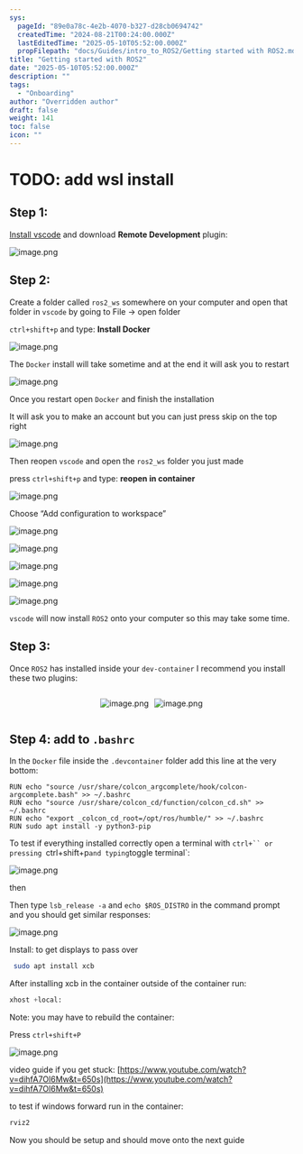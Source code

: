```yaml
---
sys:
  pageId: "89e0a78c-4e2b-4070-b327-d28cb0694742"
  createdTime: "2024-08-21T00:24:00.000Z"
  lastEditedTime: "2025-05-10T05:52:00.000Z"
  propFilepath: "docs/Guides/intro_to_ROS2/Getting started with ROS2.md"
title: "Getting started with ROS2"
date: "2025-05-10T05:52:00.000Z"
description: ""
tags:
  - "Onboarding"
author: "Overridden author"
draft: false
weight: 141
toc: false
icon: ""
---
```


# TODO: add wsl install

## Step 1:

[Install vscode](https://code.visualstudio.com/download) and download **Remote Development** plugin:

![image.png](https://prod-files-secure.s3.us-west-2.amazonaws.com/d518164a-d88e-44d1-a4ee-3adb3bd8bce0/efb52993-1881-4a40-b95e-6f020334f022/image.png?X-Amz-Algorithm=AWS4-HMAC-SHA256&X-Amz-Content-Sha256=UNSIGNED-PAYLOAD&X-Amz-Credential=ASIAZI2LB466Z7RSQ5YF%2F20250607%2Fus-west-2%2Fs3%2Faws4_request&X-Amz-Date=20250607T070803Z&X-Amz-Expires=3600&X-Amz-Security-Token=IQoJb3JpZ2luX2VjEJf%2F%2F%2F%2F%2F%2F%2F%2F%2F%2FwEaCXVzLXdlc3QtMiJIMEYCIQC1urKSpRTyMh%2FzLxUEYXFMif3JSuBH0hJpUtbhuJpFYAIhAPhwOWNdR2kMqeCzk46NhsuFKZ%2FXZoUozlGL6MjjYwmTKv8DCG8QABoMNjM3NDIzMTgzODA1Igyjy4%2F1AyvTXRWX4sUq3AOyH5pFhdROvnQzoALFMiGXE1KoInra9tEIbJUXX9JJuvKqzMEsl%2B0qRctt%2Bq0UZilWxOX6IVDmXBGMkVmyw81%2BXNj0jVwHQS13wUSaewxrkr3nEnXsKMFLhhCq4qwdqB8ukDbIKDB6FmetvCC18IuzNAGsGB4meQGFuw37yBniBeU1QAgwXqIHHBZWfavZX%2FrOYpG%2F%2B9hu5diHmKKySmN5zK%2BUXfjit08xkHOagWDaAmDhJowai9BUhVR1n9XdW%2B66AeGYcSIsVcBFCJ%2BYLApTvvoNPfFZRJndgnU1SZFbGsNA7qfMI%2F%2FhjyKCrhMIrMDUW4oV69KhWHOHBM3Wvuy%2F6oOiTYXZRozW9yyslEukIiyoUnqt%2BchKuQZ6Kkv%2BxnIfxFH1EiuioHfkk2E19%2FNwcPiM9SMF6BnRUgaWUlBazhJ6wec%2BD89xLSsELPLg9RuNE495tlQAFtdLleSVF1jDmyPpX3CbQFzcb8DzFIEs1RhtjB4eO52%2B02vZlDckfs1Moc8yAvp5MicXZkwtyLZC%2BBafqvaiKJlNk%2Ba8fEbPeqObgaO%2BRCmuXJSaxmFQ9EoUbBKFU2Uydw33%2FyywscKwLpN4V2uL65QbYYZ9vxZ18sGuRdr9nTcUZenZZTDKt4%2FCBjqkAQ1h9nQuHjKwF3Lb96eOlzOKmfPQvBPOroK9mDBf8%2FOATez3YCAHFTTnGd1u039KdOkU1GQdnxzqt7CBh7QcHiANm0A8wXqo1UHIxZigikE9fEL47z2MQvD4L8Roq6ZYs94YAWE0om4b194k74sKhABwzEhOA6OC8jVaNfcBIgJKBPzVRNXht9BzAZnyAhNtmRgcjo7wwFej89Muby2Z0RhHe0xS&X-Amz-Signature=4b45a73d69f38414f18b1d91e8a63113f59ffb96fc4ed2758478fa9744ad8234&X-Amz-SignedHeaders=host&x-id=GetObject)

## Step 2:

Create a folder called `ros2_ws` somewhere on your computer and open that folder in `vscode` by going to File → open folder 

`ctrl+shift+p` and type: **Install Docker**

![image.png](https://prod-files-secure.s3.us-west-2.amazonaws.com/d518164a-d88e-44d1-a4ee-3adb3bd8bce0/2269dc0e-1cd5-47ff-bceb-c04ad9b2eab0/image.png?X-Amz-Algorithm=AWS4-HMAC-SHA256&X-Amz-Content-Sha256=UNSIGNED-PAYLOAD&X-Amz-Credential=ASIAZI2LB466Z7RSQ5YF%2F20250607%2Fus-west-2%2Fs3%2Faws4_request&X-Amz-Date=20250607T070803Z&X-Amz-Expires=3600&X-Amz-Security-Token=IQoJb3JpZ2luX2VjEJf%2F%2F%2F%2F%2F%2F%2F%2F%2F%2FwEaCXVzLXdlc3QtMiJIMEYCIQC1urKSpRTyMh%2FzLxUEYXFMif3JSuBH0hJpUtbhuJpFYAIhAPhwOWNdR2kMqeCzk46NhsuFKZ%2FXZoUozlGL6MjjYwmTKv8DCG8QABoMNjM3NDIzMTgzODA1Igyjy4%2F1AyvTXRWX4sUq3AOyH5pFhdROvnQzoALFMiGXE1KoInra9tEIbJUXX9JJuvKqzMEsl%2B0qRctt%2Bq0UZilWxOX6IVDmXBGMkVmyw81%2BXNj0jVwHQS13wUSaewxrkr3nEnXsKMFLhhCq4qwdqB8ukDbIKDB6FmetvCC18IuzNAGsGB4meQGFuw37yBniBeU1QAgwXqIHHBZWfavZX%2FrOYpG%2F%2B9hu5diHmKKySmN5zK%2BUXfjit08xkHOagWDaAmDhJowai9BUhVR1n9XdW%2B66AeGYcSIsVcBFCJ%2BYLApTvvoNPfFZRJndgnU1SZFbGsNA7qfMI%2F%2FhjyKCrhMIrMDUW4oV69KhWHOHBM3Wvuy%2F6oOiTYXZRozW9yyslEukIiyoUnqt%2BchKuQZ6Kkv%2BxnIfxFH1EiuioHfkk2E19%2FNwcPiM9SMF6BnRUgaWUlBazhJ6wec%2BD89xLSsELPLg9RuNE495tlQAFtdLleSVF1jDmyPpX3CbQFzcb8DzFIEs1RhtjB4eO52%2B02vZlDckfs1Moc8yAvp5MicXZkwtyLZC%2BBafqvaiKJlNk%2Ba8fEbPeqObgaO%2BRCmuXJSaxmFQ9EoUbBKFU2Uydw33%2FyywscKwLpN4V2uL65QbYYZ9vxZ18sGuRdr9nTcUZenZZTDKt4%2FCBjqkAQ1h9nQuHjKwF3Lb96eOlzOKmfPQvBPOroK9mDBf8%2FOATez3YCAHFTTnGd1u039KdOkU1GQdnxzqt7CBh7QcHiANm0A8wXqo1UHIxZigikE9fEL47z2MQvD4L8Roq6ZYs94YAWE0om4b194k74sKhABwzEhOA6OC8jVaNfcBIgJKBPzVRNXht9BzAZnyAhNtmRgcjo7wwFej89Muby2Z0RhHe0xS&X-Amz-Signature=47e446ed98a5af202ce367e63ea19050384d433d121cef3dc31520feac7ce92c&X-Amz-SignedHeaders=host&x-id=GetObject)

The `Docker` install will take sometime and at the end it will ask you to restart

![image.png](https://prod-files-secure.s3.us-west-2.amazonaws.com/d518164a-d88e-44d1-a4ee-3adb3bd8bce0/ed233f78-be33-4b1f-b89c-9c346c0e961e/image.png?X-Amz-Algorithm=AWS4-HMAC-SHA256&X-Amz-Content-Sha256=UNSIGNED-PAYLOAD&X-Amz-Credential=ASIAZI2LB466Z7RSQ5YF%2F20250607%2Fus-west-2%2Fs3%2Faws4_request&X-Amz-Date=20250607T070803Z&X-Amz-Expires=3600&X-Amz-Security-Token=IQoJb3JpZ2luX2VjEJf%2F%2F%2F%2F%2F%2F%2F%2F%2F%2FwEaCXVzLXdlc3QtMiJIMEYCIQC1urKSpRTyMh%2FzLxUEYXFMif3JSuBH0hJpUtbhuJpFYAIhAPhwOWNdR2kMqeCzk46NhsuFKZ%2FXZoUozlGL6MjjYwmTKv8DCG8QABoMNjM3NDIzMTgzODA1Igyjy4%2F1AyvTXRWX4sUq3AOyH5pFhdROvnQzoALFMiGXE1KoInra9tEIbJUXX9JJuvKqzMEsl%2B0qRctt%2Bq0UZilWxOX6IVDmXBGMkVmyw81%2BXNj0jVwHQS13wUSaewxrkr3nEnXsKMFLhhCq4qwdqB8ukDbIKDB6FmetvCC18IuzNAGsGB4meQGFuw37yBniBeU1QAgwXqIHHBZWfavZX%2FrOYpG%2F%2B9hu5diHmKKySmN5zK%2BUXfjit08xkHOagWDaAmDhJowai9BUhVR1n9XdW%2B66AeGYcSIsVcBFCJ%2BYLApTvvoNPfFZRJndgnU1SZFbGsNA7qfMI%2F%2FhjyKCrhMIrMDUW4oV69KhWHOHBM3Wvuy%2F6oOiTYXZRozW9yyslEukIiyoUnqt%2BchKuQZ6Kkv%2BxnIfxFH1EiuioHfkk2E19%2FNwcPiM9SMF6BnRUgaWUlBazhJ6wec%2BD89xLSsELPLg9RuNE495tlQAFtdLleSVF1jDmyPpX3CbQFzcb8DzFIEs1RhtjB4eO52%2B02vZlDckfs1Moc8yAvp5MicXZkwtyLZC%2BBafqvaiKJlNk%2Ba8fEbPeqObgaO%2BRCmuXJSaxmFQ9EoUbBKFU2Uydw33%2FyywscKwLpN4V2uL65QbYYZ9vxZ18sGuRdr9nTcUZenZZTDKt4%2FCBjqkAQ1h9nQuHjKwF3Lb96eOlzOKmfPQvBPOroK9mDBf8%2FOATez3YCAHFTTnGd1u039KdOkU1GQdnxzqt7CBh7QcHiANm0A8wXqo1UHIxZigikE9fEL47z2MQvD4L8Roq6ZYs94YAWE0om4b194k74sKhABwzEhOA6OC8jVaNfcBIgJKBPzVRNXht9BzAZnyAhNtmRgcjo7wwFej89Muby2Z0RhHe0xS&X-Amz-Signature=6842701f8e25ffa1ff2431ff4e7d08bd58b88bbd77c4d65f105101489fec8023&X-Amz-SignedHeaders=host&x-id=GetObject)

Once you restart open `Docker` and finish the installation

It will ask you to make an account but you can just press skip on the top right

![image.png](https://prod-files-secure.s3.us-west-2.amazonaws.com/d518164a-d88e-44d1-a4ee-3adb3bd8bce0/21010ad9-1659-4fd9-9f59-9932a09b2a3d/image.png?X-Amz-Algorithm=AWS4-HMAC-SHA256&X-Amz-Content-Sha256=UNSIGNED-PAYLOAD&X-Amz-Credential=ASIAZI2LB466Z7RSQ5YF%2F20250607%2Fus-west-2%2Fs3%2Faws4_request&X-Amz-Date=20250607T070803Z&X-Amz-Expires=3600&X-Amz-Security-Token=IQoJb3JpZ2luX2VjEJf%2F%2F%2F%2F%2F%2F%2F%2F%2F%2FwEaCXVzLXdlc3QtMiJIMEYCIQC1urKSpRTyMh%2FzLxUEYXFMif3JSuBH0hJpUtbhuJpFYAIhAPhwOWNdR2kMqeCzk46NhsuFKZ%2FXZoUozlGL6MjjYwmTKv8DCG8QABoMNjM3NDIzMTgzODA1Igyjy4%2F1AyvTXRWX4sUq3AOyH5pFhdROvnQzoALFMiGXE1KoInra9tEIbJUXX9JJuvKqzMEsl%2B0qRctt%2Bq0UZilWxOX6IVDmXBGMkVmyw81%2BXNj0jVwHQS13wUSaewxrkr3nEnXsKMFLhhCq4qwdqB8ukDbIKDB6FmetvCC18IuzNAGsGB4meQGFuw37yBniBeU1QAgwXqIHHBZWfavZX%2FrOYpG%2F%2B9hu5diHmKKySmN5zK%2BUXfjit08xkHOagWDaAmDhJowai9BUhVR1n9XdW%2B66AeGYcSIsVcBFCJ%2BYLApTvvoNPfFZRJndgnU1SZFbGsNA7qfMI%2F%2FhjyKCrhMIrMDUW4oV69KhWHOHBM3Wvuy%2F6oOiTYXZRozW9yyslEukIiyoUnqt%2BchKuQZ6Kkv%2BxnIfxFH1EiuioHfkk2E19%2FNwcPiM9SMF6BnRUgaWUlBazhJ6wec%2BD89xLSsELPLg9RuNE495tlQAFtdLleSVF1jDmyPpX3CbQFzcb8DzFIEs1RhtjB4eO52%2B02vZlDckfs1Moc8yAvp5MicXZkwtyLZC%2BBafqvaiKJlNk%2Ba8fEbPeqObgaO%2BRCmuXJSaxmFQ9EoUbBKFU2Uydw33%2FyywscKwLpN4V2uL65QbYYZ9vxZ18sGuRdr9nTcUZenZZTDKt4%2FCBjqkAQ1h9nQuHjKwF3Lb96eOlzOKmfPQvBPOroK9mDBf8%2FOATez3YCAHFTTnGd1u039KdOkU1GQdnxzqt7CBh7QcHiANm0A8wXqo1UHIxZigikE9fEL47z2MQvD4L8Roq6ZYs94YAWE0om4b194k74sKhABwzEhOA6OC8jVaNfcBIgJKBPzVRNXht9BzAZnyAhNtmRgcjo7wwFej89Muby2Z0RhHe0xS&X-Amz-Signature=450142e0b820cc3b53f29016c55663aef6c4e317d2a7461811df106dfe9e96bd&X-Amz-SignedHeaders=host&x-id=GetObject)

Then reopen `vscode` and open the `ros2_ws` folder you just made

press `ctrl+shift+p` and type: **reopen in container**

![image.png](https://prod-files-secure.s3.us-west-2.amazonaws.com/d518164a-d88e-44d1-a4ee-3adb3bd8bce0/4e93b8c2-41ad-488c-8095-c74205196118/image.png?X-Amz-Algorithm=AWS4-HMAC-SHA256&X-Amz-Content-Sha256=UNSIGNED-PAYLOAD&X-Amz-Credential=ASIAZI2LB466Z7RSQ5YF%2F20250607%2Fus-west-2%2Fs3%2Faws4_request&X-Amz-Date=20250607T070803Z&X-Amz-Expires=3600&X-Amz-Security-Token=IQoJb3JpZ2luX2VjEJf%2F%2F%2F%2F%2F%2F%2F%2F%2F%2FwEaCXVzLXdlc3QtMiJIMEYCIQC1urKSpRTyMh%2FzLxUEYXFMif3JSuBH0hJpUtbhuJpFYAIhAPhwOWNdR2kMqeCzk46NhsuFKZ%2FXZoUozlGL6MjjYwmTKv8DCG8QABoMNjM3NDIzMTgzODA1Igyjy4%2F1AyvTXRWX4sUq3AOyH5pFhdROvnQzoALFMiGXE1KoInra9tEIbJUXX9JJuvKqzMEsl%2B0qRctt%2Bq0UZilWxOX6IVDmXBGMkVmyw81%2BXNj0jVwHQS13wUSaewxrkr3nEnXsKMFLhhCq4qwdqB8ukDbIKDB6FmetvCC18IuzNAGsGB4meQGFuw37yBniBeU1QAgwXqIHHBZWfavZX%2FrOYpG%2F%2B9hu5diHmKKySmN5zK%2BUXfjit08xkHOagWDaAmDhJowai9BUhVR1n9XdW%2B66AeGYcSIsVcBFCJ%2BYLApTvvoNPfFZRJndgnU1SZFbGsNA7qfMI%2F%2FhjyKCrhMIrMDUW4oV69KhWHOHBM3Wvuy%2F6oOiTYXZRozW9yyslEukIiyoUnqt%2BchKuQZ6Kkv%2BxnIfxFH1EiuioHfkk2E19%2FNwcPiM9SMF6BnRUgaWUlBazhJ6wec%2BD89xLSsELPLg9RuNE495tlQAFtdLleSVF1jDmyPpX3CbQFzcb8DzFIEs1RhtjB4eO52%2B02vZlDckfs1Moc8yAvp5MicXZkwtyLZC%2BBafqvaiKJlNk%2Ba8fEbPeqObgaO%2BRCmuXJSaxmFQ9EoUbBKFU2Uydw33%2FyywscKwLpN4V2uL65QbYYZ9vxZ18sGuRdr9nTcUZenZZTDKt4%2FCBjqkAQ1h9nQuHjKwF3Lb96eOlzOKmfPQvBPOroK9mDBf8%2FOATez3YCAHFTTnGd1u039KdOkU1GQdnxzqt7CBh7QcHiANm0A8wXqo1UHIxZigikE9fEL47z2MQvD4L8Roq6ZYs94YAWE0om4b194k74sKhABwzEhOA6OC8jVaNfcBIgJKBPzVRNXht9BzAZnyAhNtmRgcjo7wwFej89Muby2Z0RhHe0xS&X-Amz-Signature=afe0ba9d61bec063447938750b29ee89eafb277f938691310e8772a45f50838f&X-Amz-SignedHeaders=host&x-id=GetObject)

Choose “Add configuration to workspace”

![image.png](https://prod-files-secure.s3.us-west-2.amazonaws.com/d518164a-d88e-44d1-a4ee-3adb3bd8bce0/9560b282-5060-4989-ba37-97e7b2c22476/image.png?X-Amz-Algorithm=AWS4-HMAC-SHA256&X-Amz-Content-Sha256=UNSIGNED-PAYLOAD&X-Amz-Credential=ASIAZI2LB466Z7RSQ5YF%2F20250607%2Fus-west-2%2Fs3%2Faws4_request&X-Amz-Date=20250607T070803Z&X-Amz-Expires=3600&X-Amz-Security-Token=IQoJb3JpZ2luX2VjEJf%2F%2F%2F%2F%2F%2F%2F%2F%2F%2FwEaCXVzLXdlc3QtMiJIMEYCIQC1urKSpRTyMh%2FzLxUEYXFMif3JSuBH0hJpUtbhuJpFYAIhAPhwOWNdR2kMqeCzk46NhsuFKZ%2FXZoUozlGL6MjjYwmTKv8DCG8QABoMNjM3NDIzMTgzODA1Igyjy4%2F1AyvTXRWX4sUq3AOyH5pFhdROvnQzoALFMiGXE1KoInra9tEIbJUXX9JJuvKqzMEsl%2B0qRctt%2Bq0UZilWxOX6IVDmXBGMkVmyw81%2BXNj0jVwHQS13wUSaewxrkr3nEnXsKMFLhhCq4qwdqB8ukDbIKDB6FmetvCC18IuzNAGsGB4meQGFuw37yBniBeU1QAgwXqIHHBZWfavZX%2FrOYpG%2F%2B9hu5diHmKKySmN5zK%2BUXfjit08xkHOagWDaAmDhJowai9BUhVR1n9XdW%2B66AeGYcSIsVcBFCJ%2BYLApTvvoNPfFZRJndgnU1SZFbGsNA7qfMI%2F%2FhjyKCrhMIrMDUW4oV69KhWHOHBM3Wvuy%2F6oOiTYXZRozW9yyslEukIiyoUnqt%2BchKuQZ6Kkv%2BxnIfxFH1EiuioHfkk2E19%2FNwcPiM9SMF6BnRUgaWUlBazhJ6wec%2BD89xLSsELPLg9RuNE495tlQAFtdLleSVF1jDmyPpX3CbQFzcb8DzFIEs1RhtjB4eO52%2B02vZlDckfs1Moc8yAvp5MicXZkwtyLZC%2BBafqvaiKJlNk%2Ba8fEbPeqObgaO%2BRCmuXJSaxmFQ9EoUbBKFU2Uydw33%2FyywscKwLpN4V2uL65QbYYZ9vxZ18sGuRdr9nTcUZenZZTDKt4%2FCBjqkAQ1h9nQuHjKwF3Lb96eOlzOKmfPQvBPOroK9mDBf8%2FOATez3YCAHFTTnGd1u039KdOkU1GQdnxzqt7CBh7QcHiANm0A8wXqo1UHIxZigikE9fEL47z2MQvD4L8Roq6ZYs94YAWE0om4b194k74sKhABwzEhOA6OC8jVaNfcBIgJKBPzVRNXht9BzAZnyAhNtmRgcjo7wwFej89Muby2Z0RhHe0xS&X-Amz-Signature=ed0741d33fea81a2e870947566656a1c0a696252cd08ae9d49f390cb0e4284cf&X-Amz-SignedHeaders=host&x-id=GetObject)

![image.png](https://prod-files-secure.s3.us-west-2.amazonaws.com/d518164a-d88e-44d1-a4ee-3adb3bd8bce0/2ee63f81-886b-48e8-a553-dc6e5eac99e4/image.png?X-Amz-Algorithm=AWS4-HMAC-SHA256&X-Amz-Content-Sha256=UNSIGNED-PAYLOAD&X-Amz-Credential=ASIAZI2LB466Z7RSQ5YF%2F20250607%2Fus-west-2%2Fs3%2Faws4_request&X-Amz-Date=20250607T070803Z&X-Amz-Expires=3600&X-Amz-Security-Token=IQoJb3JpZ2luX2VjEJf%2F%2F%2F%2F%2F%2F%2F%2F%2F%2FwEaCXVzLXdlc3QtMiJIMEYCIQC1urKSpRTyMh%2FzLxUEYXFMif3JSuBH0hJpUtbhuJpFYAIhAPhwOWNdR2kMqeCzk46NhsuFKZ%2FXZoUozlGL6MjjYwmTKv8DCG8QABoMNjM3NDIzMTgzODA1Igyjy4%2F1AyvTXRWX4sUq3AOyH5pFhdROvnQzoALFMiGXE1KoInra9tEIbJUXX9JJuvKqzMEsl%2B0qRctt%2Bq0UZilWxOX6IVDmXBGMkVmyw81%2BXNj0jVwHQS13wUSaewxrkr3nEnXsKMFLhhCq4qwdqB8ukDbIKDB6FmetvCC18IuzNAGsGB4meQGFuw37yBniBeU1QAgwXqIHHBZWfavZX%2FrOYpG%2F%2B9hu5diHmKKySmN5zK%2BUXfjit08xkHOagWDaAmDhJowai9BUhVR1n9XdW%2B66AeGYcSIsVcBFCJ%2BYLApTvvoNPfFZRJndgnU1SZFbGsNA7qfMI%2F%2FhjyKCrhMIrMDUW4oV69KhWHOHBM3Wvuy%2F6oOiTYXZRozW9yyslEukIiyoUnqt%2BchKuQZ6Kkv%2BxnIfxFH1EiuioHfkk2E19%2FNwcPiM9SMF6BnRUgaWUlBazhJ6wec%2BD89xLSsELPLg9RuNE495tlQAFtdLleSVF1jDmyPpX3CbQFzcb8DzFIEs1RhtjB4eO52%2B02vZlDckfs1Moc8yAvp5MicXZkwtyLZC%2BBafqvaiKJlNk%2Ba8fEbPeqObgaO%2BRCmuXJSaxmFQ9EoUbBKFU2Uydw33%2FyywscKwLpN4V2uL65QbYYZ9vxZ18sGuRdr9nTcUZenZZTDKt4%2FCBjqkAQ1h9nQuHjKwF3Lb96eOlzOKmfPQvBPOroK9mDBf8%2FOATez3YCAHFTTnGd1u039KdOkU1GQdnxzqt7CBh7QcHiANm0A8wXqo1UHIxZigikE9fEL47z2MQvD4L8Roq6ZYs94YAWE0om4b194k74sKhABwzEhOA6OC8jVaNfcBIgJKBPzVRNXht9BzAZnyAhNtmRgcjo7wwFej89Muby2Z0RhHe0xS&X-Amz-Signature=9a50fce12ebfdac84c79f6c84cd4a1d81c9078d68ba5a496de1a58d5334ff866&X-Amz-SignedHeaders=host&x-id=GetObject)

![image.png](https://prod-files-secure.s3.us-west-2.amazonaws.com/d518164a-d88e-44d1-a4ee-3adb3bd8bce0/ae1580b2-b048-407e-aed9-b584224a7a04/image.png?X-Amz-Algorithm=AWS4-HMAC-SHA256&X-Amz-Content-Sha256=UNSIGNED-PAYLOAD&X-Amz-Credential=ASIAZI2LB466Z7RSQ5YF%2F20250607%2Fus-west-2%2Fs3%2Faws4_request&X-Amz-Date=20250607T070803Z&X-Amz-Expires=3600&X-Amz-Security-Token=IQoJb3JpZ2luX2VjEJf%2F%2F%2F%2F%2F%2F%2F%2F%2F%2FwEaCXVzLXdlc3QtMiJIMEYCIQC1urKSpRTyMh%2FzLxUEYXFMif3JSuBH0hJpUtbhuJpFYAIhAPhwOWNdR2kMqeCzk46NhsuFKZ%2FXZoUozlGL6MjjYwmTKv8DCG8QABoMNjM3NDIzMTgzODA1Igyjy4%2F1AyvTXRWX4sUq3AOyH5pFhdROvnQzoALFMiGXE1KoInra9tEIbJUXX9JJuvKqzMEsl%2B0qRctt%2Bq0UZilWxOX6IVDmXBGMkVmyw81%2BXNj0jVwHQS13wUSaewxrkr3nEnXsKMFLhhCq4qwdqB8ukDbIKDB6FmetvCC18IuzNAGsGB4meQGFuw37yBniBeU1QAgwXqIHHBZWfavZX%2FrOYpG%2F%2B9hu5diHmKKySmN5zK%2BUXfjit08xkHOagWDaAmDhJowai9BUhVR1n9XdW%2B66AeGYcSIsVcBFCJ%2BYLApTvvoNPfFZRJndgnU1SZFbGsNA7qfMI%2F%2FhjyKCrhMIrMDUW4oV69KhWHOHBM3Wvuy%2F6oOiTYXZRozW9yyslEukIiyoUnqt%2BchKuQZ6Kkv%2BxnIfxFH1EiuioHfkk2E19%2FNwcPiM9SMF6BnRUgaWUlBazhJ6wec%2BD89xLSsELPLg9RuNE495tlQAFtdLleSVF1jDmyPpX3CbQFzcb8DzFIEs1RhtjB4eO52%2B02vZlDckfs1Moc8yAvp5MicXZkwtyLZC%2BBafqvaiKJlNk%2Ba8fEbPeqObgaO%2BRCmuXJSaxmFQ9EoUbBKFU2Uydw33%2FyywscKwLpN4V2uL65QbYYZ9vxZ18sGuRdr9nTcUZenZZTDKt4%2FCBjqkAQ1h9nQuHjKwF3Lb96eOlzOKmfPQvBPOroK9mDBf8%2FOATez3YCAHFTTnGd1u039KdOkU1GQdnxzqt7CBh7QcHiANm0A8wXqo1UHIxZigikE9fEL47z2MQvD4L8Roq6ZYs94YAWE0om4b194k74sKhABwzEhOA6OC8jVaNfcBIgJKBPzVRNXht9BzAZnyAhNtmRgcjo7wwFej89Muby2Z0RhHe0xS&X-Amz-Signature=5013e3d82c6332055049fbe1e28c42dce6dd2c87787e8ca25257516417704efa&X-Amz-SignedHeaders=host&x-id=GetObject)

![image.png](https://prod-files-secure.s3.us-west-2.amazonaws.com/d518164a-d88e-44d1-a4ee-3adb3bd8bce0/53255b28-f75e-430f-b9e3-c0ac8577e42b/image.png?X-Amz-Algorithm=AWS4-HMAC-SHA256&X-Amz-Content-Sha256=UNSIGNED-PAYLOAD&X-Amz-Credential=ASIAZI2LB466Z7RSQ5YF%2F20250607%2Fus-west-2%2Fs3%2Faws4_request&X-Amz-Date=20250607T070803Z&X-Amz-Expires=3600&X-Amz-Security-Token=IQoJb3JpZ2luX2VjEJf%2F%2F%2F%2F%2F%2F%2F%2F%2F%2FwEaCXVzLXdlc3QtMiJIMEYCIQC1urKSpRTyMh%2FzLxUEYXFMif3JSuBH0hJpUtbhuJpFYAIhAPhwOWNdR2kMqeCzk46NhsuFKZ%2FXZoUozlGL6MjjYwmTKv8DCG8QABoMNjM3NDIzMTgzODA1Igyjy4%2F1AyvTXRWX4sUq3AOyH5pFhdROvnQzoALFMiGXE1KoInra9tEIbJUXX9JJuvKqzMEsl%2B0qRctt%2Bq0UZilWxOX6IVDmXBGMkVmyw81%2BXNj0jVwHQS13wUSaewxrkr3nEnXsKMFLhhCq4qwdqB8ukDbIKDB6FmetvCC18IuzNAGsGB4meQGFuw37yBniBeU1QAgwXqIHHBZWfavZX%2FrOYpG%2F%2B9hu5diHmKKySmN5zK%2BUXfjit08xkHOagWDaAmDhJowai9BUhVR1n9XdW%2B66AeGYcSIsVcBFCJ%2BYLApTvvoNPfFZRJndgnU1SZFbGsNA7qfMI%2F%2FhjyKCrhMIrMDUW4oV69KhWHOHBM3Wvuy%2F6oOiTYXZRozW9yyslEukIiyoUnqt%2BchKuQZ6Kkv%2BxnIfxFH1EiuioHfkk2E19%2FNwcPiM9SMF6BnRUgaWUlBazhJ6wec%2BD89xLSsELPLg9RuNE495tlQAFtdLleSVF1jDmyPpX3CbQFzcb8DzFIEs1RhtjB4eO52%2B02vZlDckfs1Moc8yAvp5MicXZkwtyLZC%2BBafqvaiKJlNk%2Ba8fEbPeqObgaO%2BRCmuXJSaxmFQ9EoUbBKFU2Uydw33%2FyywscKwLpN4V2uL65QbYYZ9vxZ18sGuRdr9nTcUZenZZTDKt4%2FCBjqkAQ1h9nQuHjKwF3Lb96eOlzOKmfPQvBPOroK9mDBf8%2FOATez3YCAHFTTnGd1u039KdOkU1GQdnxzqt7CBh7QcHiANm0A8wXqo1UHIxZigikE9fEL47z2MQvD4L8Roq6ZYs94YAWE0om4b194k74sKhABwzEhOA6OC8jVaNfcBIgJKBPzVRNXht9BzAZnyAhNtmRgcjo7wwFej89Muby2Z0RhHe0xS&X-Amz-Signature=6632ff0b5c6fc560620cfee22f52ceb2f36a6e7ec4399eb3c439d49d95403bd7&X-Amz-SignedHeaders=host&x-id=GetObject)

![image.png](https://prod-files-secure.s3.us-west-2.amazonaws.com/d518164a-d88e-44d1-a4ee-3adb3bd8bce0/7c562767-5af9-4ffb-97d1-327bcdf4ee00/image.png?X-Amz-Algorithm=AWS4-HMAC-SHA256&X-Amz-Content-Sha256=UNSIGNED-PAYLOAD&X-Amz-Credential=ASIAZI2LB466Z7RSQ5YF%2F20250607%2Fus-west-2%2Fs3%2Faws4_request&X-Amz-Date=20250607T070803Z&X-Amz-Expires=3600&X-Amz-Security-Token=IQoJb3JpZ2luX2VjEJf%2F%2F%2F%2F%2F%2F%2F%2F%2F%2FwEaCXVzLXdlc3QtMiJIMEYCIQC1urKSpRTyMh%2FzLxUEYXFMif3JSuBH0hJpUtbhuJpFYAIhAPhwOWNdR2kMqeCzk46NhsuFKZ%2FXZoUozlGL6MjjYwmTKv8DCG8QABoMNjM3NDIzMTgzODA1Igyjy4%2F1AyvTXRWX4sUq3AOyH5pFhdROvnQzoALFMiGXE1KoInra9tEIbJUXX9JJuvKqzMEsl%2B0qRctt%2Bq0UZilWxOX6IVDmXBGMkVmyw81%2BXNj0jVwHQS13wUSaewxrkr3nEnXsKMFLhhCq4qwdqB8ukDbIKDB6FmetvCC18IuzNAGsGB4meQGFuw37yBniBeU1QAgwXqIHHBZWfavZX%2FrOYpG%2F%2B9hu5diHmKKySmN5zK%2BUXfjit08xkHOagWDaAmDhJowai9BUhVR1n9XdW%2B66AeGYcSIsVcBFCJ%2BYLApTvvoNPfFZRJndgnU1SZFbGsNA7qfMI%2F%2FhjyKCrhMIrMDUW4oV69KhWHOHBM3Wvuy%2F6oOiTYXZRozW9yyslEukIiyoUnqt%2BchKuQZ6Kkv%2BxnIfxFH1EiuioHfkk2E19%2FNwcPiM9SMF6BnRUgaWUlBazhJ6wec%2BD89xLSsELPLg9RuNE495tlQAFtdLleSVF1jDmyPpX3CbQFzcb8DzFIEs1RhtjB4eO52%2B02vZlDckfs1Moc8yAvp5MicXZkwtyLZC%2BBafqvaiKJlNk%2Ba8fEbPeqObgaO%2BRCmuXJSaxmFQ9EoUbBKFU2Uydw33%2FyywscKwLpN4V2uL65QbYYZ9vxZ18sGuRdr9nTcUZenZZTDKt4%2FCBjqkAQ1h9nQuHjKwF3Lb96eOlzOKmfPQvBPOroK9mDBf8%2FOATez3YCAHFTTnGd1u039KdOkU1GQdnxzqt7CBh7QcHiANm0A8wXqo1UHIxZigikE9fEL47z2MQvD4L8Roq6ZYs94YAWE0om4b194k74sKhABwzEhOA6OC8jVaNfcBIgJKBPzVRNXht9BzAZnyAhNtmRgcjo7wwFej89Muby2Z0RhHe0xS&X-Amz-Signature=1c30d55f450b1bdd2f2056f4892b80e97ba245150b714080ec5fbdd093ef3e71&X-Amz-SignedHeaders=host&x-id=GetObject)

`vscode` will now install `ROS2` onto your computer so this may take some time.

## Step 3:

Once `ROS2` has installed inside your `dev-container` I recommend you install these two plugins:

<div style="display: flex;flex-direction: row; column-gap:10px; max-width: 630px;justify-content: center;">
<div>

![image.png](https://prod-files-secure.s3.us-west-2.amazonaws.com/d518164a-d88e-44d1-a4ee-3adb3bd8bce0/3fc3d550-5a54-4ba1-ba6b-faa01cdb7369/image.png?X-Amz-Algorithm=AWS4-HMAC-SHA256&X-Amz-Content-Sha256=UNSIGNED-PAYLOAD&X-Amz-Credential=ASIAZI2LB4667WODL632%2F20250607%2Fus-west-2%2Fs3%2Faws4_request&X-Amz-Date=20250607T070809Z&X-Amz-Expires=3600&X-Amz-Security-Token=IQoJb3JpZ2luX2VjEJf%2F%2F%2F%2F%2F%2F%2F%2F%2F%2FwEaCXVzLXdlc3QtMiJGMEQCIBfuSi6%2BcDOykgisBqpuZq4koPlpdiNoItsKrTSyBtF4AiBJvAcQYydad6Ca8e%2BF8AL3qiHFsLUGpV5J%2BssHDv7F3Sr%2FAwhwEAAaDDYzNzQyMzE4MzgwNSIMofWOPr2lCLt2XnLTKtwD8I%2FFZuIAU4%2FhSFUhC%2BI2MfroKBP%2Frpk3GG5AJnT7mMVol5f81jzBaGaS0sMNpRCTkG6dBssdXuIjHa5tpN8elXV1ou8KxVZyFN1XWF7CFM21b5AJildwxXxJgcTlUI%2BlOjVwP2y4D5uISEIzLeeKEJ%2F%2FYyAC7WtxCArScPBcIZEndvGzHK2u7OZmmUA4EK7v3CpWNyATNaeixts93UTRrAe30EWzkPLImJngYbl9nmads4K4Q82UqsFye6pClWox4EbCFde7EdnpuFtadcIWqc8M6L5BR1WllcEd4PEgmDyxsgoMFw0aynB%2B7IqmpwQDIcX5MXyISXXUpVCLp85EoAS3J6DYHKYHfODQDSV48aWwNhELip1UTofoDtI9Acqri69%2BF8CmXfJwYgr4WbZfeIJFDPoVmEobzBYWXbk2xqPI9GO2U4VUwzYKQ48L4rRhQfTuWL3wHpac1lWgwBMlgFLj%2FZr9708qckW1fRsPrN4FqfnNvvywnPsq1vJDEivFJ80xQgXA2KfNaVrOWSbAEPhDxo1K3HPRnqSMyD0D8ttqJPR4HkKqxpCOXTzI%2BgnxePtYF2keQG4gJiN9m5kOz2H5p6ni8jfLSO4y%2BRwhugXyEtn8iEFHjGNzDE8wqLmPwgY6pgG4fmoXAQ8Xvu4b6AZnV%2B7KlFq%2F9ueq7tL4CHVzKhkZkVz4yF0sx3i7ek4v4f9xnlcW7L%2FmIfD0DLzfWFw2pzKmsdgxeRGz6nBcK8O%2FCa5tcOsb%2FU64uxbYiSgfchVI1Ax%2BcjY6iWCpFdQCwpXUgqGZyKkHdjtBAvHWSRcwUhkSxVW1jlQilCBWuZcIOm8c7qrGOimWoq4Nhx7szJRuNv8W%2FEjGqSsa&X-Amz-Signature=a720749713b516ad98f3a21982dd7f7a034508691d1a6f521b46bfec7152d752&X-Amz-SignedHeaders=host&x-id=GetObject)

</div>
<div>

![image.png](https://prod-files-secure.s3.us-west-2.amazonaws.com/d518164a-d88e-44d1-a4ee-3adb3bd8bce0/d994cc66-13c2-4093-a5a3-f84cf4601a82/image.png?X-Amz-Algorithm=AWS4-HMAC-SHA256&X-Amz-Content-Sha256=UNSIGNED-PAYLOAD&X-Amz-Credential=ASIAZI2LB466ZMHYS7YI%2F20250607%2Fus-west-2%2Fs3%2Faws4_request&X-Amz-Date=20250607T070809Z&X-Amz-Expires=3600&X-Amz-Security-Token=IQoJb3JpZ2luX2VjEJf%2F%2F%2F%2F%2F%2F%2F%2F%2F%2FwEaCXVzLXdlc3QtMiJHMEUCID0jIm672sai8o0NfXZmEEu5Aa8QfO0BugYM9NeB82MeAiEAh4NWkxssQxwbY2t9ZWsBCl0Af%2FQh8TIb%2BKuX8V8F0KEq%2FwMIcBAAGgw2Mzc0MjMxODM4MDUiDAPJflZm%2FD6RVmcyAyrcA24l9rC44M4TOg5xtH7Vc%2B9gLeXYnLzLU15fQlSkUsa4c5Jrr5vjWAuqLcoRmRsr3YgzXDjJI%2BCWkHMew1oKSsKtzawuljP03OsCJQIg%2F1unPsNZbuFSaCycuJ%2BY0mRhJFXP84ozezA%2BRGn2XLprW6h98JbyzriC3rbJ%2BTB7G%2FhokssNnfLksp2DSjOoQW8sOn4a89l41vpo9cm%2FRu%2BkPQ%2Fv%2FSbeLuCJXTOup8EUkNohBGtEHgVE9ngPeNTxcKbmY%2FkQIzbPSGL%2FkKWDwNhgo2rdPvXAMsIcuEJCBWwPlKQL7atHLdK3BFIvVdDVIRr%2FpQlXpZdwVHee3Ic4zW8Nap1R37o%2F5qMbTEEyCiCAS0466PBTKzwAmMLqn3eU%2B2RfIcv2CQ6imxZNuPXS06XhVFIR%2BLUn24tCVWFJoqlhOdEqCup2ojiINjFMQaaef9BsHPfkNoIyNdTTkGdlCVfPL4EBGT2xArMdxeXTnl9O2AsrY0sVUUG%2B2ydCQKh28zD5Vz%2B8XHlHDPKdX6sM8LHJ2D%2BvEdZ%2FPESq1ebQc7LWt9YT0ZWCj0WU7ymY%2FsFtsmKysfzBR7lccxrL8Hx%2BeHNH2rT7hWnWLZSwVD%2BVJDc1dJODEyDuHIKeiBL68vSwMOq3j8IGOqUBtU%2B9s%2BNciI7LWAftdPT58%2BJocEpdM8YuYFWkNYrGfQzniKL660ZAU%2BzAiX9qmM%2FPcogw957vwKpalNca0yw3gekWoaxQxUuaNVT80EAjdQoMRqseX3JrS%2FDNXQEE3UR0N2yjQeisf4PV6HVwgxP4Qt2q8W4nrwgPAeEpn4VajP20HWtwJ9vW9PCJ3QSPgL7aumMXCXC3%2BIM1LHDvlP%2BoIasgiP8O&X-Amz-Signature=f4a77f0b1558f8626059ef7cc9dfc1685091996aef42a746e708f131a4b11115&X-Amz-SignedHeaders=host&x-id=GetObject)

</div>
</div>

## Step 4: add to `.bashrc`

In the `Docker` file inside the `.devcontainer` folder add this line at the very bottom: 

```docker
RUN echo "source /usr/share/colcon_argcomplete/hook/colcon-argcomplete.bash" >> ~/.bashrc
RUN echo "source /usr/share/colcon_cd/function/colcon_cd.sh" >> ~/.bashrc
RUN echo "export _colcon_cd_root=/opt/ros/humble/" >> ~/.bashrc
RUN sudo apt install -y python3-pip 
```

To test if everything installed correctly open a terminal with `ctrl+`` or pressing `ctrl+shift+p` and typing `toggle terminal`:

![image.png](https://prod-files-secure.s3.us-west-2.amazonaws.com/d518164a-d88e-44d1-a4ee-3adb3bd8bce0/6a4943d8-b04e-4c02-9a58-775f3384d1a5/image.png?X-Amz-Algorithm=AWS4-HMAC-SHA256&X-Amz-Content-Sha256=UNSIGNED-PAYLOAD&X-Amz-Credential=ASIAZI2LB466Z7RSQ5YF%2F20250607%2Fus-west-2%2Fs3%2Faws4_request&X-Amz-Date=20250607T070803Z&X-Amz-Expires=3600&X-Amz-Security-Token=IQoJb3JpZ2luX2VjEJf%2F%2F%2F%2F%2F%2F%2F%2F%2F%2FwEaCXVzLXdlc3QtMiJIMEYCIQC1urKSpRTyMh%2FzLxUEYXFMif3JSuBH0hJpUtbhuJpFYAIhAPhwOWNdR2kMqeCzk46NhsuFKZ%2FXZoUozlGL6MjjYwmTKv8DCG8QABoMNjM3NDIzMTgzODA1Igyjy4%2F1AyvTXRWX4sUq3AOyH5pFhdROvnQzoALFMiGXE1KoInra9tEIbJUXX9JJuvKqzMEsl%2B0qRctt%2Bq0UZilWxOX6IVDmXBGMkVmyw81%2BXNj0jVwHQS13wUSaewxrkr3nEnXsKMFLhhCq4qwdqB8ukDbIKDB6FmetvCC18IuzNAGsGB4meQGFuw37yBniBeU1QAgwXqIHHBZWfavZX%2FrOYpG%2F%2B9hu5diHmKKySmN5zK%2BUXfjit08xkHOagWDaAmDhJowai9BUhVR1n9XdW%2B66AeGYcSIsVcBFCJ%2BYLApTvvoNPfFZRJndgnU1SZFbGsNA7qfMI%2F%2FhjyKCrhMIrMDUW4oV69KhWHOHBM3Wvuy%2F6oOiTYXZRozW9yyslEukIiyoUnqt%2BchKuQZ6Kkv%2BxnIfxFH1EiuioHfkk2E19%2FNwcPiM9SMF6BnRUgaWUlBazhJ6wec%2BD89xLSsELPLg9RuNE495tlQAFtdLleSVF1jDmyPpX3CbQFzcb8DzFIEs1RhtjB4eO52%2B02vZlDckfs1Moc8yAvp5MicXZkwtyLZC%2BBafqvaiKJlNk%2Ba8fEbPeqObgaO%2BRCmuXJSaxmFQ9EoUbBKFU2Uydw33%2FyywscKwLpN4V2uL65QbYYZ9vxZ18sGuRdr9nTcUZenZZTDKt4%2FCBjqkAQ1h9nQuHjKwF3Lb96eOlzOKmfPQvBPOroK9mDBf8%2FOATez3YCAHFTTnGd1u039KdOkU1GQdnxzqt7CBh7QcHiANm0A8wXqo1UHIxZigikE9fEL47z2MQvD4L8Roq6ZYs94YAWE0om4b194k74sKhABwzEhOA6OC8jVaNfcBIgJKBPzVRNXht9BzAZnyAhNtmRgcjo7wwFej89Muby2Z0RhHe0xS&X-Amz-Signature=7167c14487fa27c252adf06541ba14b86415512d1d635785484d88920d2e988e&X-Amz-SignedHeaders=host&x-id=GetObject)

then 

Then type `lsb_release -a` and `echo $ROS_DISTRO` in the command prompt and you should get similar responses:

![image.png](https://prod-files-secure.s3.us-west-2.amazonaws.com/d518164a-d88e-44d1-a4ee-3adb3bd8bce0/3e635dec-a805-4e85-8b9e-d000e5b71a4e/image.png?X-Amz-Algorithm=AWS4-HMAC-SHA256&X-Amz-Content-Sha256=UNSIGNED-PAYLOAD&X-Amz-Credential=ASIAZI2LB466Z7RSQ5YF%2F20250607%2Fus-west-2%2Fs3%2Faws4_request&X-Amz-Date=20250607T070803Z&X-Amz-Expires=3600&X-Amz-Security-Token=IQoJb3JpZ2luX2VjEJf%2F%2F%2F%2F%2F%2F%2F%2F%2F%2FwEaCXVzLXdlc3QtMiJIMEYCIQC1urKSpRTyMh%2FzLxUEYXFMif3JSuBH0hJpUtbhuJpFYAIhAPhwOWNdR2kMqeCzk46NhsuFKZ%2FXZoUozlGL6MjjYwmTKv8DCG8QABoMNjM3NDIzMTgzODA1Igyjy4%2F1AyvTXRWX4sUq3AOyH5pFhdROvnQzoALFMiGXE1KoInra9tEIbJUXX9JJuvKqzMEsl%2B0qRctt%2Bq0UZilWxOX6IVDmXBGMkVmyw81%2BXNj0jVwHQS13wUSaewxrkr3nEnXsKMFLhhCq4qwdqB8ukDbIKDB6FmetvCC18IuzNAGsGB4meQGFuw37yBniBeU1QAgwXqIHHBZWfavZX%2FrOYpG%2F%2B9hu5diHmKKySmN5zK%2BUXfjit08xkHOagWDaAmDhJowai9BUhVR1n9XdW%2B66AeGYcSIsVcBFCJ%2BYLApTvvoNPfFZRJndgnU1SZFbGsNA7qfMI%2F%2FhjyKCrhMIrMDUW4oV69KhWHOHBM3Wvuy%2F6oOiTYXZRozW9yyslEukIiyoUnqt%2BchKuQZ6Kkv%2BxnIfxFH1EiuioHfkk2E19%2FNwcPiM9SMF6BnRUgaWUlBazhJ6wec%2BD89xLSsELPLg9RuNE495tlQAFtdLleSVF1jDmyPpX3CbQFzcb8DzFIEs1RhtjB4eO52%2B02vZlDckfs1Moc8yAvp5MicXZkwtyLZC%2BBafqvaiKJlNk%2Ba8fEbPeqObgaO%2BRCmuXJSaxmFQ9EoUbBKFU2Uydw33%2FyywscKwLpN4V2uL65QbYYZ9vxZ18sGuRdr9nTcUZenZZTDKt4%2FCBjqkAQ1h9nQuHjKwF3Lb96eOlzOKmfPQvBPOroK9mDBf8%2FOATez3YCAHFTTnGd1u039KdOkU1GQdnxzqt7CBh7QcHiANm0A8wXqo1UHIxZigikE9fEL47z2MQvD4L8Roq6ZYs94YAWE0om4b194k74sKhABwzEhOA6OC8jVaNfcBIgJKBPzVRNXht9BzAZnyAhNtmRgcjo7wwFej89Muby2Z0RhHe0xS&X-Amz-Signature=ace1e408f877e61f140a9a1ca2841046f21a7e15c74839d6e786eafd2c84e5a1&X-Amz-SignedHeaders=host&x-id=GetObject)

Install:  to get displays to pass over

```bash
 sudo apt install xcb
```

After installing xcb in the container outside of the container run:

```python
xhost +local:
```

Note: you may have to rebuild the container:

Press `ctrl+shift+P`

![image.png](https://prod-files-secure.s3.us-west-2.amazonaws.com/d518164a-d88e-44d1-a4ee-3adb3bd8bce0/6c2be660-2618-4c38-9c26-53554f7a0b7b/image.png?X-Amz-Algorithm=AWS4-HMAC-SHA256&X-Amz-Content-Sha256=UNSIGNED-PAYLOAD&X-Amz-Credential=ASIAZI2LB466Z7RSQ5YF%2F20250607%2Fus-west-2%2Fs3%2Faws4_request&X-Amz-Date=20250607T070803Z&X-Amz-Expires=3600&X-Amz-Security-Token=IQoJb3JpZ2luX2VjEJf%2F%2F%2F%2F%2F%2F%2F%2F%2F%2FwEaCXVzLXdlc3QtMiJIMEYCIQC1urKSpRTyMh%2FzLxUEYXFMif3JSuBH0hJpUtbhuJpFYAIhAPhwOWNdR2kMqeCzk46NhsuFKZ%2FXZoUozlGL6MjjYwmTKv8DCG8QABoMNjM3NDIzMTgzODA1Igyjy4%2F1AyvTXRWX4sUq3AOyH5pFhdROvnQzoALFMiGXE1KoInra9tEIbJUXX9JJuvKqzMEsl%2B0qRctt%2Bq0UZilWxOX6IVDmXBGMkVmyw81%2BXNj0jVwHQS13wUSaewxrkr3nEnXsKMFLhhCq4qwdqB8ukDbIKDB6FmetvCC18IuzNAGsGB4meQGFuw37yBniBeU1QAgwXqIHHBZWfavZX%2FrOYpG%2F%2B9hu5diHmKKySmN5zK%2BUXfjit08xkHOagWDaAmDhJowai9BUhVR1n9XdW%2B66AeGYcSIsVcBFCJ%2BYLApTvvoNPfFZRJndgnU1SZFbGsNA7qfMI%2F%2FhjyKCrhMIrMDUW4oV69KhWHOHBM3Wvuy%2F6oOiTYXZRozW9yyslEukIiyoUnqt%2BchKuQZ6Kkv%2BxnIfxFH1EiuioHfkk2E19%2FNwcPiM9SMF6BnRUgaWUlBazhJ6wec%2BD89xLSsELPLg9RuNE495tlQAFtdLleSVF1jDmyPpX3CbQFzcb8DzFIEs1RhtjB4eO52%2B02vZlDckfs1Moc8yAvp5MicXZkwtyLZC%2BBafqvaiKJlNk%2Ba8fEbPeqObgaO%2BRCmuXJSaxmFQ9EoUbBKFU2Uydw33%2FyywscKwLpN4V2uL65QbYYZ9vxZ18sGuRdr9nTcUZenZZTDKt4%2FCBjqkAQ1h9nQuHjKwF3Lb96eOlzOKmfPQvBPOroK9mDBf8%2FOATez3YCAHFTTnGd1u039KdOkU1GQdnxzqt7CBh7QcHiANm0A8wXqo1UHIxZigikE9fEL47z2MQvD4L8Roq6ZYs94YAWE0om4b194k74sKhABwzEhOA6OC8jVaNfcBIgJKBPzVRNXht9BzAZnyAhNtmRgcjo7wwFej89Muby2Z0RhHe0xS&X-Amz-Signature=16c88aad6b0a8baf438bd46354f7db97e0744fdc5904784b19c831cbba81f010&X-Amz-SignedHeaders=host&x-id=GetObject)

video guide if you get stuck: [https://www.youtube.com/watch?v=dihfA7Ol6Mw&t=650s](https://www.youtube.com/watch?v=dihfA7Ol6Mw&t=650s)

to test if windows forward run in the container:

```bash
rviz2
```

Now you should be setup and should move onto the next guide 
